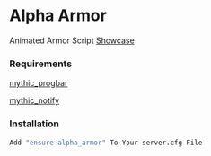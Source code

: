 # Alpha Armor

Animated Armor Script
[Showcase](https://streamable.com/ay6hbe)

### Requirements

[mythic_progbar](https://github.com/HalCroves/mythic_progbar)

[mythic_notify](https://github.com/JayMontana36/mythic_notify)

### Installation

```sh
Add "ensure alpha_armor" To Your server.cfg File
```
